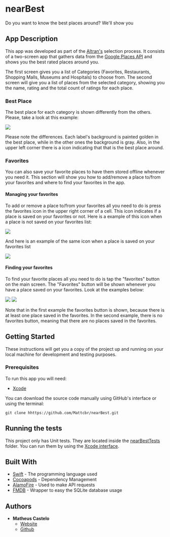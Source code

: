 # nearBest
Do you want to know the best places around? We'll show you

## App Description

This app was developed as part of the [Altran's](https://www.altran.com/pt/pt-pt/) selection process. It consists of a two-screen app that gathers data from the [Google Places API](https://developers.google.com/places/web-service/intro) and shows you the best rated places around you.

The first screen gives you a list of Categories (Favorites, Restaurants, Shopping Malls, Museums and Hospitals) to choose from. The second screen will give you a list of places from the selected category, showing you the name, rating and the total count of ratings for each place.

### Best Place
The best place for each category is shown differently from the others. Please, take a look at this example:

![](https://mattcbr.github.io/imgs/Projects/Apps/nearBest/best_example.png)

Please note the differences. Each label's background is painted golden in the best place, while in the other ones the background is gray. Also, in the upper left corner there is a icon indicating that that is the best place around.

### Favorites
You can also save your favorite places to have them stored offline whenever you need it. This section will show you how to add/remove a place to/from your favorites and where to find your favorites in the app.

#### Managing your favorites
To add or remove a place to/from your favorites all you need to do is press the favorites icon in the upper right corner of a cell. This icon indicates if a place is saved on your favorites or not. Here is a example of this icon when a place is not saved on your favorites list:

![](https://mattcbr.github.io/imgs/Projects/Apps/nearBest/favorite_empty_example.png)

And here is an example of the same icon when a place is saved on your favorites list

![](https://mattcbr.github.io/imgs/Projects/Apps/nearBest/favorite_full_example.png)

#### Finding your favorites
To find your favorite places all you need to do is tap the "favorites" button on the main screen. The "Favorites" button will be shown whenever you have a place saved on your favorites. Look at the examples below:

![](https://mattcbr.github.io/imgs/Projects/Apps/nearBest/firstScreen_FavOn_rsz.png) ![](https://mattcbr.github.io/imgs/Projects/Apps/nearBest/firstScreen_FavOff_rsz.png)

Note that in the first example the favorites button is shown, because there is at least one place saved in the favorites. In the second example, there is no favorites button, meaning that there are no places saved in the favorites.

## Getting Started

These instructions will get you a copy of the project up and running on your local machine for development and testing purposes.

### Prerequisites

To run this app you will need:
* [Xcode](https://developer.apple.com/xcode/)

You can download the source code manually using GitHub's interface or using the terminal:

```
git clone hhttps://github.com/Mattcbr/nearBest.git
```

## Running the tests

This project only has Unit tests. They are located inside the [nearBestTests](https://github.com/Mattcbr/nearBest/tree/master/nearBestTests) folder. You can run them by using the [Xcode interface](https://developer.apple.com/library/archive/documentation/DeveloperTools/Conceptual/testing_with_xcode/chapters/05-running_tests.html).

## Built With

* [Swift](https://developer.apple.com/swift/) - The programming language used
* [Cocoapods](https://cocoapods.org/) - Dependency Management
* [AlamoFire](https://github.com/Alamofire/Alamofire) - Used to make API requests
* [FMDB](https://github.com/ccgus/fmdb) - Wrapper to easy the SQLite database usage

## Authors

* **Matheus Castelo**
  - [Website](https://mattcbr.github.io/)
  - [Github](https://github.com/Mattcbr)
